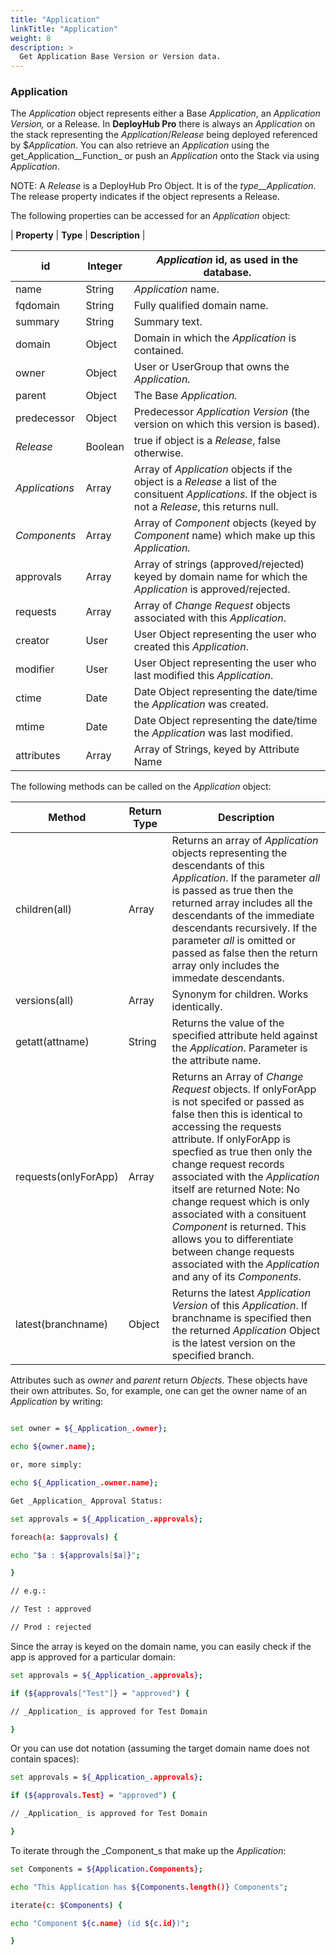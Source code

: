 ```yaml
---
title: "Application"
linkTitle: "Application"
weight: 8
description: >
  Get Application Base Version or Version data.
---
```



### Application

The _Application_ object represents either a Base _Application_, an _Application Version,_ or a Release. In **DeployHub Pro** there is always an _Application_ on the stack representing the _Application_/_Release_ being deployed referenced by $_Application_. You can also retrieve an _Application_ using the get_Application__Function_ or push an _Application_ onto the Stack via using _Application_.

NOTE: A _Release_ is a DeployHub Pro Object. It is of the _type__Application_. The release property indicates if the object represents a Release.

The following properties can be accessed for an _Application_ object:

| **Property** | **Type** | **Description** |

| id | Integer | _Application_ id, as used in the database. |
| --- | --- | --- |
| name | String | _Application_ name. |
| fqdomain | String | Fully qualified domain name. |
| summary | String | Summary text. |
| domain | Object | Domain in which the _Application_ is contained. |
| owner | Object | User or UserGroup that owns the _Application._ |
| parent | Object | The Base _Application._ |
| predecessor | Object | Predecessor _Application Version_ (the version on which this version is based). |
| _Release_ | Boolean | true if object is a _Release_, false otherwise. |
| _Applications_ | Array | Array of _Application_ objects if the object is a _Release_  a list of the consituent _Applications_. If the object is not a _Release_, this returns null. |
| _Components_ | Array | Array of _Component_ objects (keyed by _Component_ name) which make up this _Application._ |
| approvals | Array | Array of strings (approved/rejected) keyed by domain name for which the _Application_ is approved/rejected. |
| requests | Array | Array of _Change Request_ objects associated with this _Application_. |
| creator | User | User Object representing the user who created this _Application_. |
| modifier | User | User Object representing the user who last modified this _Application_. |
| ctime | Date | Date Object representing the date/time the _Application_ was created. |
| mtime | Date | Date Object representing the date/time the _Application_ was last modified. |
| attributes | Array | Array of Strings, keyed by Attribute Name |

The following methods can be called on the _Application_ object:

| **Method** | **Return Type** | **Description** |
| --- | --- | --- |
| children(all) | Array | Returns an array of _Application_ objects representing the descendants of this _Application_. If the parameter _all_ is passed as true then the returned array includes all the descendants of the immediate descendants recursively. If the parameter _all_ is omitted or passed as false then the return array only includes the immedate descendants. |
| versions(all) | Array | Synonym for children. Works identically. |
| getatt(attname) | String | Returns the value of the specified attribute held against the _Application_. Parameter is the attribute name. |
| requests(onlyForApp) | Array | Returns an Array of _Change Request_ objects. If onlyForApp is not specifed or passed as false then this is identical to accessing the requests attribute. If onlyForApp is specfied as true then only the change request records associated with the _Application_ itself are returned Note: No change request which is only associated with a consituent _Component_ is returned. This allows you to differentiate between change requests associated with the _Application_ and any of its _Components_. |
| latest(branchname) | Object | Returns the latest _Application Version_ of this _Application_. If branchname is specified then the returned _Application_ Object is the latest version on the specified branch. |

Attributes such as _owner_ and _parent_ return _Objects_. These objects have their own attributes. So, for example, one can get the owner name of an _Application_ by writing:

```bash

set owner = ${_Application_.owner};

echo ${owner.name};

or, more simply:

echo ${_Application_.owner.name};

Get _Application_ Approval Status:

set approvals = ${_Application_.approvals};

foreach(a: $approvals) {

echo "$a : ${approvals[$a]}";

}

// e.g.:

// Test : approved

// Prod : rejected
```

Since the array is keyed on the domain name, you can easily check if the app is approved for a particular domain:

```bash
set approvals = ${_Application_.approvals};

if (${approvals["Test"]} = "approved") {

// _Application_ is approved for Test Domain

}
```

Or you can use dot notation (assuming the target domain name does not contain spaces):

```bash
set approvals = ${_Application_.approvals};

if (${approvals.Test} = "approved") {

// _Application_ is approved for Test Domain

}
```

To iterate through the _Component_s that make up the _Application_:

```bash
set Components = ${Application.Components};

echo "This Application has ${Components.length()} Components";

iterate(c: $Components) {

echo "Component ${c.name} (id ${c.id})";

}
```
